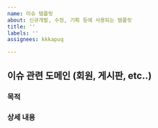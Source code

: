 ```yaml
---
name: 이슈 템플릿
about: 신규개발, 수정, 기획 등에 사용되는 템플릿
title: ''
labels: ''
assignees: kkkapuq

---
```


## 이슈 관련 도메인 (회원, 게시판, etc..)

### 목적

### 상세 내용
